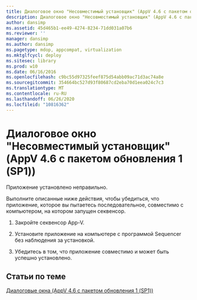 ```yaml
---
title: Диалоговое окно "Несовместимый установщик" (AppV 4.6 с пакетом обновления 1 (SP1))
description: Диалоговое окно "Несовместимый установщик" (AppV 4.6 с пакетом обновления 1 (SP1))
author: dansimp
ms.assetid: 45d465b1-ee49-4274-8234-71dd031a07b6
ms.reviewer: ''
manager: dansimp
ms.author: dansimp
ms.pagetype: mdop, appcompat, virtualization
ms.mktglfcycl: deploy
ms.sitesec: library
ms.prod: w10
ms.date: 06/16/2016
ms.openlocfilehash: c9bc55d97325feef875d54abb09ac71d3ac74a8e
ms.sourcegitcommit: 354664bc527d93f80687cd2eba70d1eea024c7c3
ms.translationtype: MT
ms.contentlocale: ru-RU
ms.lasthandoff: 06/26/2020
ms.locfileid: "10816362"
---
```

# Диалоговое окно "Несовместимый установщик" (AppV 4.6 с пакетом обновления 1 (SP1))


Приложение установлено неправильно.

Выполните описанные ниже действия, чтобы убедиться, что приложение, которое вы пытаетесь последовательное, совместимо с компьютером, на котором запущен секвенсор.

1.  Закройте секвенсор App-V.

2.  Установите приложение на компьютере с программой Sequencer без наблюдения за установкой.

3.  Убедитесь в том, что приложение совместимо и может быть успешно установлено.

## Статьи по теме


[Диалоговые окна (AppV 4.6 с пакетом обновления 1 (SP1))](dialog-boxes--appv-46-sp1-.md)

 

 





